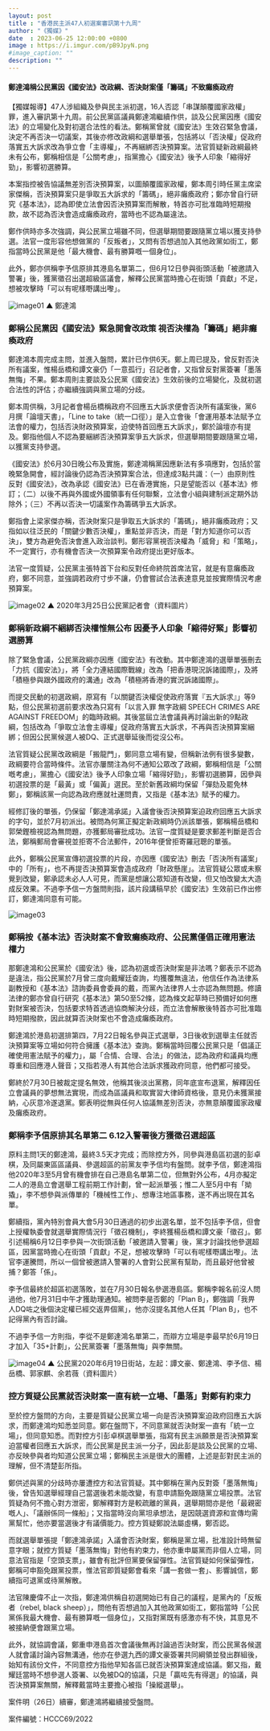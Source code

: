 ```yaml
---
layout: post
title : "香港民主派47人初選案審訊第十九周"
author: "《獨媒》"
date  : 2023-06-25 12:00:00 +0800
image : https://i.imgur.com/pB9JpyN.png
#image_caption: ""
description: ""
---
```


#### 鄭達鴻稱公民黨因《國安法》改政綱、否決財案僅「籌碼」不致癱瘓政府

<!--more-->

【獨媒報導】47人涉組織及參與民主派初選，16人否認「串謀顛覆國家政權」罪，進入審訊第十九周。前公民黨區議員鄭達鴻繼續作供，談及公民黨因應《國安法》的立場變化及對初選合法性的看法。鄭稱黨曾就《國安法》生效召緊急會議，決定不再否決一切議案，其後亦修改政綱和選舉單張，包括將以「否決權」促政府落實五大訴求改為爭立會「主導權」，不再綑綁否決預算案。法官質疑新政綱最終未有公布，鄭稱相信是「公關考慮」，指黨擔心《國安法》後予人印象「縮得好勁」，影響初選勝算。

本案指控被告協議無差別否決預算案，以圖顛覆國家政權，鄭本周引時任黨主席梁家傑稱，否決預算案只是爭取五大訴求的「籌碼」，絕非癱瘓政府；鄭亦曾自行研究《基本法》，認為即使立法會因否決預算案而解散，特首亦可批准臨時短期撥款，故不認為否決會造成癱瘓政府，當時也不認為屬違法。

鄭作供時亦多次強調，與公民黨立場雖不同，但選舉期間要跟隨黨立場以獲支持參選。法官一度形容他想做黨的「反叛者」，又問有否想過加入其他政黨如街工，鄭指當時公民黨是他「最大機會、最有勝算嘅一個身位」。

此外，鄭亦供稱李予信原排其港島名單第二，但6月12日參與街頭活動「被邀請入警署」後，獲黨徵召出選超級區議會，解釋公民黨當時擔心在街頭「貢獻」不足，想被攻擊時「可以有呢樣嘢講出嚟」。

![image01](https://i.imgur.com/syZri2w.png)
▲ 鄭達鴻


### 鄭稱公民黨因《國安法》緊急開會改政策 視否決權為「籌碼」絕非癱瘓政府

鄭達鴻本周完成主問，並進入盤問，累計已作供6天。鄭上周已提及，曾反對否決所有議案，惟楊岳橋和譚文豪仍「一意孤行」召記者會，又指曾反對黨簽署「墨落無悔」不果。鄭本周則主要談及公民黨《國安法》生效前後的立場變化，及就初選合法性的評估；亦繼續強調與黨立場的分歧。

鄭本周供稱，3月記者會楊岳橋稱政府不回應五大訴求便會否決所有議案後，黨6月撰「論壇天書」，「Line to take（統一口徑）」是入立會後「會運用基本法賦予立法會的權力，包括否決財政預算案，迫使特首回應五大訴求」，鄭於論壇亦有提及。鄭指他個人不認為要綑綁否決預算案爭五大訴求，但選舉期間要跟隨黨立場，以獲黨支持參選。

《國安法》於6月30日晚公布及實施，鄭達鴻稱黨因應新法有多項應對，包括於當晚緊急開會，經討論後仍認為否決預算案合法，但達成3點共識：（一）由原則性反對《國安法》，改為承認《國安法》已在香港實施，只是望能否以《基本法》修訂；（二）以後不再與外國或外國領事有任何聯繫，立法會小組與建制派定期外訪除外；（三）不再以否決一切議案作為籌碼爭五大訴求。

鄭指會上梁家傑亦稱，否決財案只是爭取五大訴求的「籌碼」，絕非癱瘓政府；又指如以往泛民的「關鍵少數否決權」，重點並非否決，而是「對方知道你可以否決」，雙方為避免否決會進入政治談判。鄭形容黨視否決權為「威脅」和「策略」，不一定實行，亦有機會否決一次預算案令政府提出更好版本。

法官一度質疑，公民黨主張特首下台和反對任命終院首席法官，就是有意癱瘓政府，鄭不同意，並強調若政府寸步不讓，仍會嘗試合法表達意見並按實際情況考慮預算案。

![image02](https://i.imgur.com/j1G9sil.png)
▲ 2020年3月25日公民黨記者會（資料圖片）


### 鄭稱新政綱不綑綁否決權惟無公布 因憂予人印象「縮得好緊」影響初選勝算

除了緊急會議，公民黨政綱亦因應《國安法》有改動。其中鄭達鴻的選舉單張刪去「力抗《國安法》」，將「全力連結國際戰線」改為「把香港現況訴諸國際」，及將「積極參與跟外國政府的溝通」改為「積極將香港的實況訴諸國際」。

而提交民動的初選政綱，原寫有「以關鍵否決權促使政府落實『五大訴求』」等9點，但公民黨初選前要求改為只寫有「以言入罪 無字政綱 SPEECH CRIMES ARE AGAINST FREEDOM」的臨時政綱。其後當屆立法會議員再討論出新的9點政綱，包括改為「爭取立法會主導權」促政府落實五大訴求，不再與否決預算案綑綁；但因公民黨候選人被DQ、正式選舉延後而從沒公布。

法官質疑公民黨改政綱是「搬龍門」，鄭同意立場有變，但稱新法例有很多變數，政綱要符合當時條件。法官亦屢關注為何不通知公眾改了政綱，鄭稱相信是「公關嘅考慮」，黨擔心《國安法》後予人印象立場「縮得好勁」，影響初選勝算，因參與初選投票的是「最黃」或「偏黃」選民。至於新舊政綱均保留「彈劾及罷免林鄭」，鄭稱該黨一向認為政府應就社運問責，又指是《基本法》賦予的權力。

經修訂後的單張，仍保留「鄭達鴻承諾」入議會後否決預算案迫政府回應五大訴求的字句，並於7月初派出。被問為何黨正擬定新政綱時仍派該單張，鄭稱楊岳橋和郭榮鏗檢視認為無問題，亦獲郵局審批成功。法官一度質疑是要求郵差判斷是否合法，鄭稱郵局會審視並拒寄不合法郵件，2016年便曾拒寄羅冠聰的單張。

此外，鄭稱公民黨宣傳初選投票的片段，亦因應《國安法》刪去「否決所有議案」中的「所有」，也不再提否決預算案會造成政府「財政懸崖」。法官質疑公眾或未察覺到改變，鄭承認未必人人可見，而黨是想讓公眾知道有改變，但又怕改變太大造成反效果。不過李予信一方盤問則指，該片段講稿早於《國安法》生效前已作出修訂，鄭達鴻同意有可能。

![image03](https://i.imgur.com/gkIIuFR.png)


### 鄭稱按《基本法》否決財案不會致癱瘓政府、公民黨僅倡正確用憲法權力

那鄭達鴻和公民黨於《國安法》後，認為初選或否決財案是非法嗎？鄭表示不認為是違法，指公民黨於7月曾三度向戴耀廷查詢，均獲覆無違法，他信任作為法律系副教授和《基本法》諮詢委員會委員的戴，而黨內法律界人士亦認為無問題。修讀法律的鄭亦曾自行研究《基本法》第50至52條，認為條文起草時已預備好如何應對財案被否決，包括要求特首透過協商解決分歧，而立法會解散後特首亦可批准臨時短期撥款，因此就算否決財案也不會造成癱瘓政府。

鄭達鴻於港島初選排第四，7月22日報名參與正式選舉，3日後收到選舉主任就否決預算案等立場如何符合擁護《基本法》查詢。鄭稱當時回覆公民黨只是「倡議正確使用憲法賦予的權力」，屬「合情、合理、合法」的做法，認為政府和議員均應尊重和回應港人聲音；又指若港人有其他合法訴求獲政府同意，他們都可接受。

鄭終於7月30日被裁定提名無效，他稱其後淡出黨務，同年底宣布退黨，解釋因任立會議員的夢想無法實現，而成為區議員和取實習大律師資格後，意見仍未獲黨接納，心灰意冷遂退黨。鄭表明從無與任何人協議無差別否決，亦無意顛覆國家政權及癱瘓政府。


### 鄭稱李予信原排其名單第二 6.12入警署後方獲徵召選超區

原料主問1天的鄭達鴻，最終3.5天才完成；而除控方外，同參與港島區初選的彭卓棋，及同屬東區區議員、參選超區的前黨友李予信均有盤問。就李予信，鄭達鴻指他2020年3至5月曾有機會排在自己港島名單第二位，但無對外公布，4月亦擬定二人的港島立會選舉工程前期工作計劃，曾一起派單張；惟二人至5月中有「拗撬」，李不想參與派傳單的「機械性工作」、想專注地區事務，遂不再出現在其名單。

鄭續指，黨內特別會員大會5月30日通過的初步出選名單，並不包括李予信，但會上授權執委會就選舉實際情況行「徵召機制」，李終獲楊岳橋和譚文豪「徵召」。鄭引述楊稱6月12日李參與一次街頭活動「被邀請入警署」後，黨才討論找他參選超區，因黨當時擔心在街頭「貢獻」不足，想被攻擊時「可以有呢樣嘢講出嚟」。法官李運騰問，所以一個曾被邀請入警署的人會對公民黨有幫助，而且最好他曾被捕？鄭答「係」。

李予信最終於超區初選落敗，並在7月30日報名參選港島區。鄭稱李報名前沒人問過他，他7月31日中午才獲助理通知。被問李是否鄭的「Plan B」，鄭強調「我畀人DQ咗之後個決定權已經交返畀個黨」，他亦沒提名其他人任其「Plan B」，也不記得黨內有否討論。

不過李予信一方則指，李從不是鄭達鴻名單第二，而辯方立場是李最早於6月19日才加入「35+計劃」，公民黨簽署「墨落無悔」與李無關。

![image04](https://i.imgur.com/Q3OpdMs.png)
▲ 公民黨2020年6月19日街站，左起：譚文豪、鄭達鴻、李予信、楊岳橋、郭家麒、余若薇（資料圖片）


### 控方質疑公民黨就否決財案一直有統一立場、「墨落」對鄭有約束力

至於控方盤問的方向，主要是質疑公民黨立場一向是否決預算案迫政府回應五大訴求，而鄭達鴻均知悉並同意。鄭在盤問下，不同意黨就否決財案一直有「統一立場」，但同意知悉。而對控方引彭卓棋選舉單張，指寫有民主派願景是否決預算案迫當權者回應五大訴求，而公民黨是民主派一分子，因此彭是談及公民黨的立場、亦反映參與者均知道公民黨立場；鄭稱民主派是很大的團體，上述是彭對民主派的理解，但不清楚彭所指。

鄭供述與黨的分歧時亦屢遭控方和法官質疑。其中鄭稱在黨內反對簽「墨落無悔」後，曾告知選舉經理自己當選後若未能改變，有意申請豁免跟隨黨立場投票。法官質疑為何不擔心對方泄密，鄭解釋對方是較疏離的黨員，選舉期間亦是他「最親密嘅人」、「議辦係同一條船」；又指當時沒向黨坦承想法，是因競選資源和宣傳均需黨幫忙，他亦要當選後才有議價能力。控方質疑鄭說法屬虛構，鄭否認。

而就選舉單張提「鄭達鴻承諾」入議會否決財案，鄭稱是黨立場，批准設計時無留意字眼；就控方質疑「墨落無悔」對他有約束力，他亦重申屬黨而非個人立場，同意法官指是「空頭支票」，雖會有批評但黨要保留彈性。法官質疑如何保留彈性，鄭稱可申豁免跟黨投票，惟法官即質疑鄭會看來「講一套做一套」、影響誠信，鄭續指可退黨或待黨解散。

法官陳慶偉不止一次指，鄭達鴻供稱自初選開始已有自己的議程，是黨內的「反叛者（rebel, black sheep）」，問他有否想過加入其他政黨如街工，鄭指當時「公民黨係我最大機會、最有勝算嘅一個身位」，又指對黨既有感激亦有不快，其意見不被接納便會跟黨立場。

此外，就協調會議，鄭重申港島首次會議後無再討論過否決財案，而公民黨各候選人就會議討論內容無溝通，他亦在參選九西的譚文豪簽署共同綱領並發出群組後，始知有該份文件，不同意控方指他早知各區已就否決預算案達成協議。鄭又指，戴耀廷當時不想參選人簽署、以免被DQ的協議，只是「贏咗先有得選」的協議，與否決預算案無關，解釋戴當時主要擔心被指「操縱選舉」。

案件明（26日）續審，鄭達鴻將繼續接受盤問。

案件編號：HCCC69/2022

<!--END-->